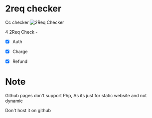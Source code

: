 # 2req checker
Cc checker 
![2Req Checker](https://www.img.in.th/images/62d2b0cc5e45c63688dc25d0ca262714.png)


4 2Req Check - 
- [x] Auth
- [x] Charge
- [x] Refund



# Note

Github pages don't support Php,
As its just for static website and not dynamic

Don't host it on github

